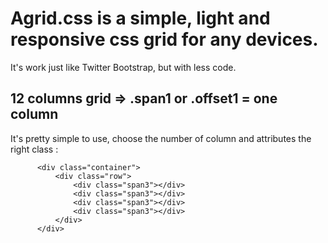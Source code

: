 # Agrid.css is a simple, light and responsive css grid for any devices.

It's work just like Twitter Bootstrap, but with less code. 

## 12 columns grid    =>    .span1 or .offset1 = one column

It's pretty simple to use, choose the number of column and attributes the right class :

```
      <div class="container">
          <div class="row">
              <div class="span3"></div>
              <div class="span3"></div>
              <div class="span3"></div>
              <div class="span3"></div>
          </div>
      </div>
```